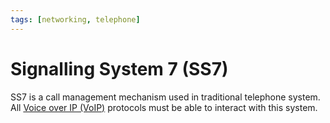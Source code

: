 ```yaml
---
tags: [networking, telephone]
---
```


# Signalling System 7 (SS7)

SS7 is a call management mechanism used in traditional telephone system. All
[Voice over IP (VoIP)](202303201850.md) protocols must be able to interact with
this system.
